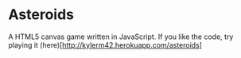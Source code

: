 Asteroids
=========

A HTML5 canvas game written in JavaScript. If you like the code, try playing it (here)[http://kylerm42.herokuapp.com/asteroids]
